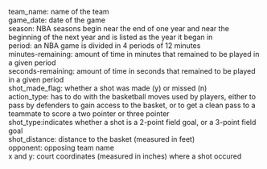 team_name: name of the team  
game_date: date of the game  
season: NBA seasons begin near the end of one year and near the beginning of the next year and is listed as the year it began in  
period: an NBA game is divided in 4 periods of 12 minutes  
minutes-remaining: amount of time in minutes that remained to be played in a given period  
seconds-remaining: amount of time in seconds that remained to be played in a given period  
shot_made_flag: whether a shot was made (y) or missed (n)  
action_type: has to do with the basketball moves used by players, either to pass by defenders to gain access to the basket, or to get a clean pass to a teammate to score a two pointer or three pointer  
shot_type:indicates whether a shot is a 2-point field goal, or a 3-point field goal  
shot_distance: distance to the basket (measured in feet)  
opponent: opposing team name  
x and y: court coordinates (measured in inches) where a shot occured  